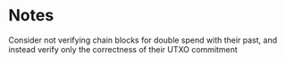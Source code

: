 # Notes

Consider not verifying chain blocks for double spend with their past, and instead
verify only the correctness of their UTXO commitment